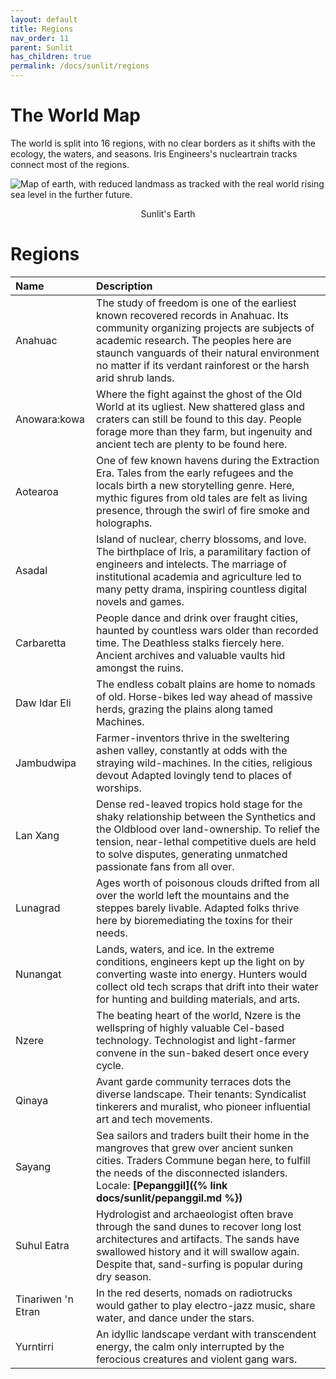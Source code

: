 ```yaml
---
layout: default
title: Regions
nav_order: 11
parent: Sunlit
has_children: true
permalink: /docs/sunlit/regions
---
```

# The World Map

The world is split into 16 regions, with no clear borders as it shifts with the ecology, the waters, and seasons. Iris Engineers's nucleartrain tracks connect most of the regions.

![Map of earth, with reduced landmass as tracked with the real world rising sea level in the further future.](../../assets/images-sunlit/map-sunlit.png "Sunlit's Earth")

<p style="text-align: center;">Sunlit's Earth</p>

# Regions

| Name | Description                               |
|:-----|:------------------------------------------|
| Anahuac | The study of freedom is one of the earliest known recovered records in Anahuac. Its community organizing projects are subjects of academic research. The peoples here are staunch vanguards of their natural environment no matter if its verdant rainforest or the harsh arid shrub lands. |
| Anowara:kowa | Where the fight against the ghost of the Old World at its ugliest. New shattered glass and craters can still be found to this day. People forage more than they farm, but ingenuity and ancient tech are plenty to be found here. |
| Aotearoa | One of few known havens during the Extraction Era. Tales from the early refugees and the locals birth a new storytelling genre. Here, mythic figures from old tales are felt as living presence, through the swirl of fire smoke and holographs. |
| Asadal | Island of nuclear, cherry blossoms, and love. The birthplace of Iris, a paramilitary faction of engineers and intelects. The marriage of institutional academia and agriculture led to many petty drama, inspiring countless digital novels and games. |
| Carbaretta | People dance and drink over fraught cities, haunted by countless wars older than recorded time. The Deathless stalks fiercely here. Ancient archives and valuable vaults hid amongst the ruins. |
| Daw Idar Eli | The endless cobalt plains are home to nomads of old. Horse-bikes led way ahead of massive herds, grazing the plains along tamed Machines.
| Jambudwipa |  Farmer-inventors thrive in the sweltering ashen valley, constantly at odds with the straying wild-machines. In the cities, religious devout Adapted lovingly tend to places of worships.|
| Lan Xang | Dense red-leaved tropics hold stage for the shaky relationship between the Synthetics and the Oldblood over land-ownership. To relief the tension, near-lethal competitive duels are held to solve disputes, generating unmatched passionate fans from all over. |
| Lunagrad | Ages worth of poisonous clouds drifted from all over the world left the mountains and the steppes barely livable. Adapted folks thrive here by bioremediating the toxins for their needs. |
| Nunangat | Lands, waters, and ice. In the extreme conditions, engineers kept up the light on by converting waste into energy. Hunters would collect old tech scraps that drift into their water for hunting and building materials, and arts. |
| Nzere | The beating heart of the world, Nzere is the wellspring of highly valuable Cel-based technology. Technologist and light-farmer convene in the sun-baked desert once every cycle. |
| Qinaya | Avant garde community terraces dots the diverse landscape. Their tenants: Syndicalist tinkerers and muralist, who pioneer influential art and tech movements. |
| Sayang | Sea sailors and traders built their home in the mangroves that grew over ancient sunken cities. Traders Commune began here, to fulfill the needs of the disconnected islanders. <br> Locale: <b>[Pepanggil]({% link docs/sunlit/pepanggil.md %})</b>|
| Suhul Eatra | Hydrologist and archaeologist often brave through the sand dunes to recover long lost architectures and artifacts. The sands have swallowed history and it will swallow again. Despite that, sand-surfing is popular during dry season. |
| Tinariwen 'n Etran | In the red deserts, nomads on radiotrucks would gather to play electro-jazz music, share water, and dance under the stars.|
| Yurntirri | An idyllic landscape verdant with transcendent energy, the calm only interrupted by the ferocious creatures and violent gang wars. |

